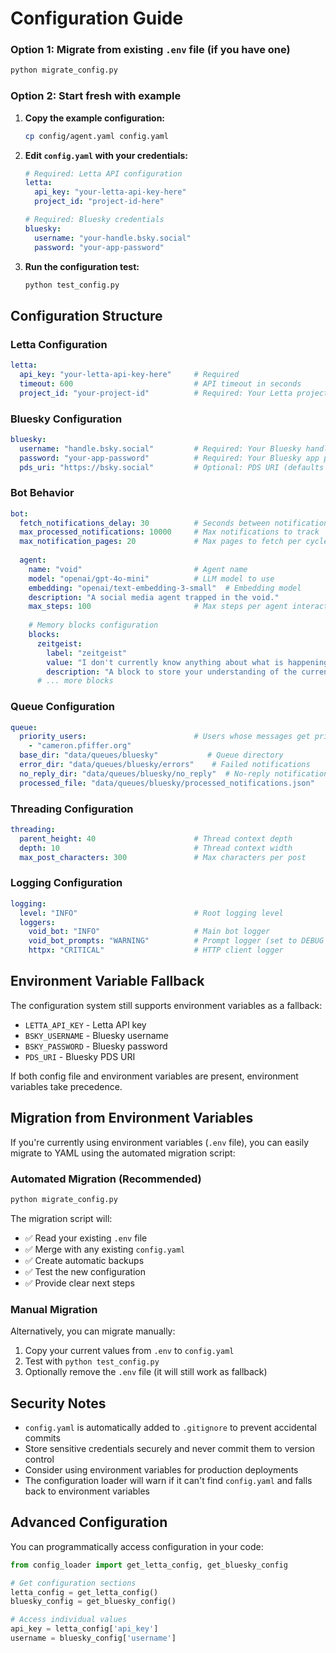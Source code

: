 # Configuration Guide

### Option 1: Migrate from existing `.env` file (if you have one)
```bash
python migrate_config.py
```

### Option 2: Start fresh with example
1. **Copy the example configuration:**
   ```bash
   cp config/agent.yaml config.yaml
   ```

2. **Edit `config.yaml` with your credentials:**
   ```yaml
   # Required: Letta API configuration
   letta:
     api_key: "your-letta-api-key-here"
     project_id: "project-id-here"
   
   # Required: Bluesky credentials
   bluesky:
     username: "your-handle.bsky.social"
     password: "your-app-password"
   ```

3. **Run the configuration test:**
   ```bash
   python test_config.py
   ```

## Configuration Structure

### Letta Configuration
```yaml
letta:
  api_key: "your-letta-api-key-here"     # Required
  timeout: 600                           # API timeout in seconds
  project_id: "your-project-id"          # Required: Your Letta project ID
```

### Bluesky Configuration
```yaml
bluesky:
  username: "handle.bsky.social"         # Required: Your Bluesky handle
  password: "your-app-password"          # Required: Your Bluesky app password
  pds_uri: "https://bsky.social"         # Optional: PDS URI (defaults to bsky.social)
```

### Bot Behavior
```yaml
bot:
  fetch_notifications_delay: 30          # Seconds between notification checks
  max_processed_notifications: 10000     # Max notifications to track
  max_notification_pages: 20             # Max pages to fetch per cycle
  
  agent:
    name: "void"                         # Agent name
    model: "openai/gpt-4o-mini"          # LLM model to use
    embedding: "openai/text-embedding-3-small"  # Embedding model
    description: "A social media agent trapped in the void."
    max_steps: 100                       # Max steps per agent interaction
    
    # Memory blocks configuration
    blocks:
      zeitgeist:
        label: "zeitgeist"
        value: "I don't currently know anything about what is happening right now."
        description: "A block to store your understanding of the current social environment."
      # ... more blocks
```

### Queue Configuration
```yaml
queue:
  priority_users:                        # Users whose messages get priority
    - "cameron.pfiffer.org"
  base_dir: "data/queues/bluesky"           # Queue directory
  error_dir: "data/queues/bluesky/errors"    # Failed notifications
  no_reply_dir: "data/queues/bluesky/no_reply"  # No-reply notifications
  processed_file: "data/queues/bluesky/processed_notifications.json"
```

### Threading Configuration
```yaml
threading:
  parent_height: 40                      # Thread context depth
  depth: 10                              # Thread context width
  max_post_characters: 300               # Max characters per post
```

### Logging Configuration
```yaml
logging:
  level: "INFO"                          # Root logging level
  loggers:
    void_bot: "INFO"                     # Main bot logger
    void_bot_prompts: "WARNING"          # Prompt logger (set to DEBUG to see prompts)
    httpx: "CRITICAL"                    # HTTP client logger
```

## Environment Variable Fallback

The configuration system still supports environment variables as a fallback:

- `LETTA_API_KEY` - Letta API key
- `BSKY_USERNAME` - Bluesky username  
- `BSKY_PASSWORD` - Bluesky password
- `PDS_URI` - Bluesky PDS URI

If both config file and environment variables are present, environment variables take precedence.

## Migration from Environment Variables

If you're currently using environment variables (`.env` file), you can easily migrate to YAML using the automated migration script:

### Automated Migration (Recommended)

```bash
python migrate_config.py
```

The migration script will:
- ✅ Read your existing `.env` file
- ✅ Merge with any existing `config.yaml`
- ✅ Create automatic backups
- ✅ Test the new configuration
- ✅ Provide clear next steps

### Manual Migration

Alternatively, you can migrate manually:

1. Copy your current values from `.env` to `config.yaml`
2. Test with `python test_config.py`
3. Optionally remove the `.env` file (it will still work as fallback)

## Security Notes

- `config.yaml` is automatically added to `.gitignore` to prevent accidental commits
- Store sensitive credentials securely and never commit them to version control
- Consider using environment variables for production deployments
- The configuration loader will warn if it can't find `config.yaml` and falls back to environment variables

## Advanced Configuration

You can programmatically access configuration in your code:

```python
from config_loader import get_letta_config, get_bluesky_config

# Get configuration sections
letta_config = get_letta_config()
bluesky_config = get_bluesky_config()

# Access individual values
api_key = letta_config['api_key']
username = bluesky_config['username']
```
